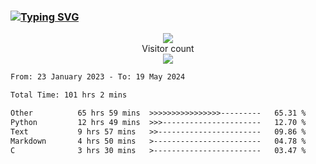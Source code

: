 ### <a href="https://git.io/typing-svg"><img src="https://readme-typing-svg.herokuapp.com?font=Fira+Code&pause=1000&width=435&lines=+Hi+%F0%9F%91%8B+There+is+Chenghow" alt="Typing SVG" /></a>
<p align="center"> 
  <img src="https://github-readme-stats.vercel.app/api?username=chenghow&show_icons=true"><br>
  Visitor count<br>
  <img src="https://profile-counter.glitch.me/chenghow/count.svg">
</p>

<!--START_SECTION:waka-->

```txt
From: 23 January 2023 - To: 19 May 2024

Total Time: 101 hrs 2 mins

Other          65 hrs 59 mins  >>>>>>>>>>>>>>>>---------   65.31 %
Python         12 hrs 49 mins  >>>----------------------   12.70 %
Text           9 hrs 57 mins   >>-----------------------   09.86 %
Markdown       4 hrs 50 mins   >------------------------   04.78 %
C              3 hrs 30 mins   >------------------------   03.47 %
```

<!--END_SECTION:waka-->
